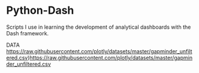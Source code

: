 # Python-Dash
Scripts I use in learning the development of analytical dashboards with the Dash framework.

DATA
https://raw.githubusercontent.com/plotly/datasets/master/gapminder_unfiltered.csv)https://raw.githubusercontent.com/plotly/datasets/master/gapminder_unfiltered.csv



